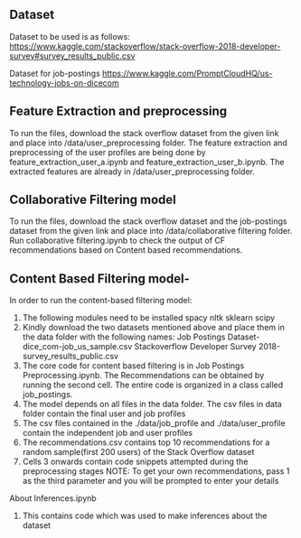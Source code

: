 ## Dataset

Dataset to be used is as follows:
https://www.kaggle.com/stackoverflow/stack-overflow-2018-developer-survey#survey_results_public.csv

Dataset for job-postings
https://www.kaggle.com/PromptCloudHQ/us-technology-jobs-on-dicecom

## Feature Extraction and preprocessing

To run the files, download the stack overflow dataset from the given link and place into /data/user_preprocessing folder. The feature extraction and preprocessing of the user profiles are being done by feature_extraction_user_a.ipynb and feature_extraction_user_b.ipynb. The extracted features are already in /data/user_preprocessing folder.


## Collaborative Filtering model

To run the files, download the stack overflow dataset and the job-postings dataset from the given link and place into /data/collaborative filtering folder.
Run collaborative filtering.ipynb to check the output of CF recommendations based on Content based recommendations.

## Content Based Filtering model-
In order to run the content-based filtering model:
1) The following modules need to be installed
spacy
nltk
sklearn
scipy
2) Kindly download the two datasets mentioned above and place them in the data folder with the following names:
Job Postings Dataset-dice_com-job_us_sample.csv 
Stackoverflow Developer Survey 2018-survey_results_public.csv
3) The core code for content based filtering is in Job Postings Preprocessing.ipynb. The Recommendations can be obtained by running the second cell. The entire code is organized in a class called job_postings. 
3) The model depends on all files in the data folder. The csv files in data folder contain the final user and job profiles
4) The csv files contained in the ./data/job_profile and ./data/user_profile contain the independent job and user profiles
5) The recommendations.csv contains top 10 recommendations for a random sample(first 200 users) of the Stack Overflow dataset
7) Cells 3 onwards contain code snippets attempted during the preprocessing stages
NOTE: To get your own recommendations, pass 1 as the third parameter and you will be prompted to enter your details

About Inferences.ipynb
1) This contains code which was used to make inferences about the dataset
